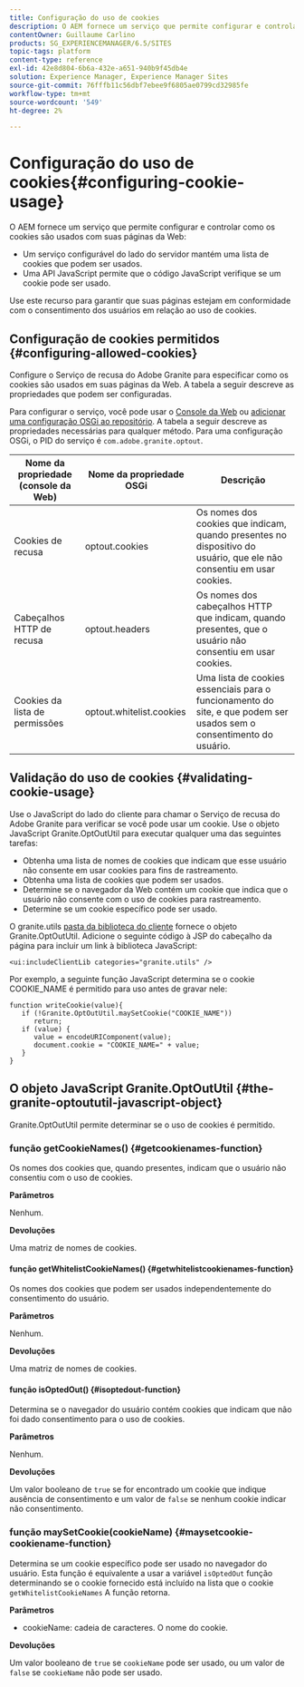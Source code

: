 ```yaml
---
title: Configuração do uso de cookies
description: O AEM fornece um serviço que permite configurar e controlar como os cookies são usados com suas páginas da Web.
contentOwner: Guillaume Carlino
products: SG_EXPERIENCEMANAGER/6.5/SITES
topic-tags: platform
content-type: reference
exl-id: 42e8d804-6b6a-432e-a651-940b9f45db4e
solution: Experience Manager, Experience Manager Sites
source-git-commit: 76fffb11c56dbf7ebee9f6805ae0799cd32985fe
workflow-type: tm+mt
source-wordcount: '549'
ht-degree: 2%

---
```


# Configuração do uso de cookies{#configuring-cookie-usage}

O AEM fornece um serviço que permite configurar e controlar como os cookies são usados com suas páginas da Web:

* Um serviço configurável do lado do servidor mantém uma lista de cookies que podem ser usados.
* Uma API JavaScript permite que o código JavaScript verifique se um cookie pode ser usado.

Use este recurso para garantir que suas páginas estejam em conformidade com o consentimento dos usuários em relação ao uso de cookies.

## Configuração de cookies permitidos {#configuring-allowed-cookies}

Configure o Serviço de recusa do Adobe Granite para especificar como os cookies são usados em suas páginas da Web. A tabela a seguir descreve as propriedades que podem ser configuradas.

Para configurar o serviço, você pode usar o [Console da Web](/help/sites-deploying/configuring-osgi.md#osgi-configuration-with-the-web-console) ou [adicionar uma configuração OSGi ao repositório](/help/sites-deploying/configuring-osgi.md#adding-a-new-configuration-to-the-repository). A tabela a seguir descreve as propriedades necessárias para qualquer método. Para uma configuração OSGi, o PID do serviço é `com.adobe.granite.optout`.

| Nome da propriedade (console da Web) | Nome da propriedade OSGi | Descrição |
|---|---|---|
| Cookies de recusa | optout.cookies | Os nomes dos cookies que indicam, quando presentes no dispositivo do usuário, que ele não consentiu em usar cookies. |
| Cabeçalhos HTTP de recusa | optout.headers | Os nomes dos cabeçalhos HTTP que indicam, quando presentes, que o usuário não consentiu em usar cookies. |
| Cookies da lista de permissões | optout.whitelist.cookies | Uma lista de cookies essenciais para o funcionamento do site, e que podem ser usados sem o consentimento do usuário. |

## Validação do uso de cookies {#validating-cookie-usage}

Use o JavaScript do lado do cliente para chamar o Serviço de recusa do Adobe Granite para verificar se você pode usar um cookie. Use o objeto JavaScript Granite.OptOutUtil para executar qualquer uma das seguintes tarefas:

* Obtenha uma lista de nomes de cookies que indicam que esse usuário não consente em usar cookies para fins de rastreamento.
* Obtenha uma lista de cookies que podem ser usados.
* Determine se o navegador da Web contém um cookie que indica que o usuário não consente com o uso de cookies para rastreamento.
* Determine se um cookie específico pode ser usado.

O granite.utils [pasta da biblioteca do cliente](/help/sites-developing/clientlibs.md#referencing-client-side-libraries) fornece o objeto Granite.OptOutUtil. Adicione o seguinte código à JSP do cabeçalho da página para incluir um link à biblioteca JavaScript:

`<ui:includeClientLib categories="granite.utils" />`

Por exemplo, a seguinte função JavaScript determina se o cookie COOKIE_NAME é permitido para uso antes de gravar nele:

```
function writeCookie(value){
   if (!Granite.OptOutUtil.maySetCookie("COOKIE_NAME"))
      return;
   if (value) {
      value = encodeURIComponent(value);
      document.cookie = "COOKIE_NAME=" + value;
   }
}
```

## O objeto JavaScript Granite.OptOutUtil {#the-granite-optoututil-javascript-object}

Granite.OptOutUtil permite determinar se o uso de cookies é permitido.

### função getCookieNames() {#getcookienames-function}

Os nomes dos cookies que, quando presentes, indicam que o usuário não consentiu com o uso de cookies.

**Parâmetros**

Nenhum.

**Devoluções**

Uma matriz de nomes de cookies.

#### função getWhitelistCookieNames() {#getwhitelistcookienames-function}

Os nomes dos cookies que podem ser usados independentemente do consentimento do usuário.

**Parâmetros**

Nenhum.

**Devoluções**

Uma matriz de nomes de cookies.

#### função isOptedOut() {#isoptedout-function}

Determina se o navegador do usuário contém cookies que indicam que não foi dado consentimento para o uso de cookies.

**Parâmetros**

Nenhum.

**Devoluções**

Um valor booleano de `true` se for encontrado um cookie que indique ausência de consentimento e um valor de `false` se nenhum cookie indicar não consentimento.

### função maySetCookie(cookieName) {#maysetcookie-cookiename-function}

Determina se um cookie específico pode ser usado no navegador do usuário. Esta função é equivalente a usar a variável `isOptedOut` função determinando se o cookie fornecido está incluído na lista que o cookie `getWhitelistCookieNames` A função retorna.

**Parâmetros**

* cookieName: cadeia de caracteres. O nome do cookie.

**Devoluções**

Um valor booleano de `true` se `cookieName` pode ser usado, ou um valor de `false` se `cookieName` não pode ser usado.
